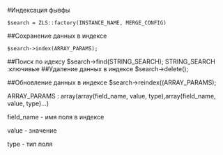 #Индексация
фывфы

    $search = ZLS::factory(INSTANCE_NAME, MERGE_CONFIG)
##Сохранение данных в индексе

    $search->index(ARRAY_PARAMS);



##Поиск по идексу
    $search->find(STRING_SEARCH);
STRING_SEARCH
:ключивые
##Удаление данных в индексе
    $search->delete();

##Обновление данных в индексе
    $search->reindex((ARRAY_PARAMS);

ARRAY_PARAMS
: array(array(field_name, value, type),array(field_name, value, type)...)

field_name - имя поля в индексе

value - значение

type - тип поля


